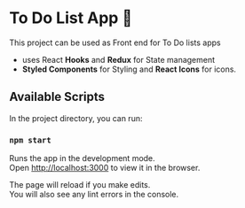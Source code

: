 # To Do List App 📝

This project can be used as Front end for To Do lists apps 
- uses React **Hooks** and **Redux** for State management
- **Styled Components** for Styling and **React Icons** for icons.

## Available Scripts

In the project directory, you can run:

### `npm start`

Runs the app in the development mode.\
Open [http://localhost:3000](http://localhost:3000) to view it in the browser.

The page will reload if you make edits.\
You will also see any lint errors in the console.


